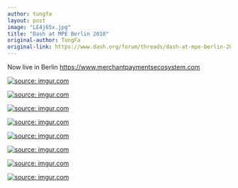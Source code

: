 ```yaml
---
author: tungfa
layout: post
image: "LE4j65x.jpg"
title: "Dash at MPE Berlin 2018"
original-author: TungFa
original-link: https://www.dash.org/forum/threads/dash-at-mpe-berlin-2018.29141/
---
```


Now live in Berlin
<https://www.merchantpaymentsecosystem.com>

<a href="https://imgur.com/R3rA3io"><img src="https://i.imgur.com/R3rA3io.jpg" title="source: imgur.com" /></a>

<a href="https://imgur.com/seRfhBx"><img src="https://i.imgur.com/seRfhBx.jpg" title="source: imgur.com" /></a>

<a href="https://imgur.com/4vb4lEz"><img src="https://i.imgur.com/4vb4lEz.jpg" title="source: imgur.com" /></a>

<a href="https://imgur.com/TNfZUo2"><img src="https://i.imgur.com/TNfZUo2.jpg" title="source: imgur.com" /></a>

<a href="https://imgur.com/ujMHON3"><img src="https://i.imgur.com/ujMHON3.jpg" title="source: imgur.com" /></a>

<a href="https://imgur.com/om3e6do"><img src="https://i.imgur.com/om3e6do.jpg" title="source: imgur.com" /></a>

<a href="https://imgur.com/7j9RfOg"><img src="https://i.imgur.com/7j9RfOg.jpg" title="source: imgur.com" /></a>

<a href="https://imgur.com/YdZwZLc"><img src="https://i.imgur.com/YdZwZLc.jpg" title="source: imgur.com" /></a>
